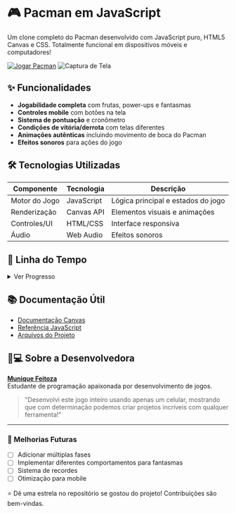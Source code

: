 # 🎮 Pacman em JavaScript

Um clone completo do Pacman desenvolvido com JavaScript puro, HTML5 Canvas e CSS. Totalmente funcional em dispositivos móveis e computadores!

[![Jogar Pacman](https://img.shields.io/badge/JOGAR-AGORA-brightgreen?style=for-the-badge)](https://munique-feitoza.github.io/pacman_in_js/)
![Captura de Tela](https://github.com/Munique-Feitoza/pacman_in_js/assets/140446097/7d6378be-fdb2-471c-bdf6-96d0965ef478)

## ✨ Funcionalidades

- **Jogabilidade completa** com frutas, power-ups e fantasmas
- **Controles mobile** com botões na tela
- **Sistema de pontuação** e cronômetro
- **Condições de vitória/derrota** com telas diferentes
- **Animações autênticas** incluindo movimento de boca do Pacman
- **Efeitos sonoros** para ações do jogo

## 🛠️ Tecnologias Utilizadas

| Componente       | Tecnologia  | Descrição                          |
|-----------------|-------------|------------------------------------|
| Motor do Jogo   | JavaScript  | Lógica principal e estados do jogo |
| Renderização    | Canvas API  | Elementos visuais e animações      |
| Controles/UI    | HTML/CSS    | Interface responsiva               |
| Áudio           | Web Audio   | Efeitos sonoros                    |

## 📅 Linha do Tempo

<details>
  <summary>Ver Progresso</summary>
  
  ### 🏗️ Base (23-26/Out)
  - 23/10: Configuração inicial
  - 24/10: Geração do mapa e controles
  - 25/10: Sistema de colisões
  - 26/10: Pontuação e power-ups

  ### 👻 Recursos Avançados (28-31/Out)
  - 28/10: IA dos fantasmas
  - 29/10: Correções de bugs
  - 31/10: Animações e condições de vitória
</details>

## 📚 Documentação Útil

- [Documentação Canvas](https://developer.mozilla.org/pt-BR/docs/Web/API/Canvas_API/Tutorial)
- [Referência JavaScript](https://developer.mozilla.org/pt-BR/docs/Web/JavaScript)
- [Arquivos do Projeto](https://drive.google.com/drive/folders/1Cvq2RVrv-z2rR3wPZjgJrUgOAjVSVzj9?usp=sharing)

## 👩💻 Sobre a Desenvolvedora

**[Munique Feitoza](https://www.linkedin.com/in/munique-feitoza-77034b231/)**  
Estudante de programação apaixonada por desenvolvimento de jogos.

> "Desenvolvi este jogo inteiro usando apenas um celular, mostrando que com determinação podemos criar projetos incríveis com qualquer ferramenta!"

---

### 🚧 Melhorias Futuras
- [ ] Adicionar múltiplas fases
- [ ] Implementar diferentes comportamentos para fantasmas
- [ ] Sistema de recordes
- [ ] Otimização para mobile

⭐ Dê uma estrela no repositório se gostou do projeto! Contribuições são bem-vindas.
